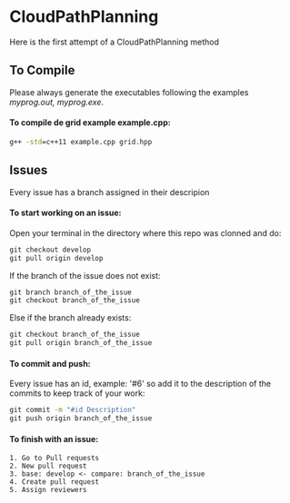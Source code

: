 # CloudPathPlanning
Here is the first attempt of a CloudPathPlanning method

## To Compile
Please always generate the executables following the examples *myprog.out, myprog.exe*.

#### To compile de grid example example.cpp:
```bat
g++ -std=c++11 example.cpp grid.hpp
```

## Issues
Every issue has a branch assigned in their descripion

#### To start working on an issue:
Open your terminal in the directory where this repo was clonned and do:
```bat
git checkout develop
git pull origin develop
```
If the branch of the issue does not exist:
```bat
git branch branch_of_the_issue
git checkout branch_of_the_issue
```
Else if the branch already exists:
```bat
git checkout branch_of_the_issue
git pull origin branch_of_the_issue
```

#### To commit and push:
Every issue has an id, example: '#6' so add it to the description of the commits to keep track of your work:
```bat
git commit -m "#id Description"
git push origin branch_of_the_issue
```

#### To finish with an issue:
```
1. Go to Pull requests
2. New pull request
3. base: develop <- compare: branch_of_the_issue
4. Create pull request
5. Assign reviewers
```
